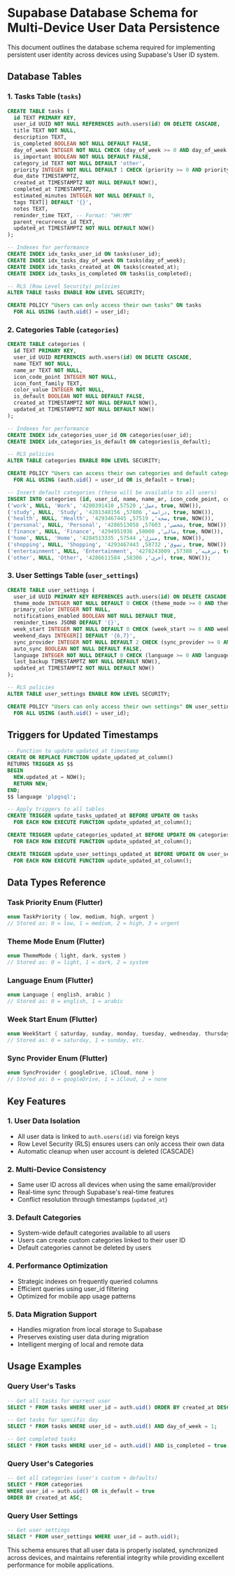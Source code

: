 # Supabase Database Schema for Multi-Device User Data Persistence

This document outlines the database schema required for implementing persistent user identity across devices using Supabase's User ID system.

## Database Tables

### 1. Tasks Table (`tasks`)

```sql
CREATE TABLE tasks (
  id TEXT PRIMARY KEY,
  user_id UUID NOT NULL REFERENCES auth.users(id) ON DELETE CASCADE,
  title TEXT NOT NULL,
  description TEXT,
  is_completed BOOLEAN NOT NULL DEFAULT FALSE,
  day_of_week INTEGER NOT NULL CHECK (day_of_week >= 0 AND day_of_week <= 6),
  is_important BOOLEAN NOT NULL DEFAULT FALSE,
  category_id TEXT NOT NULL DEFAULT 'other',
  priority INTEGER NOT NULL DEFAULT 1 CHECK (priority >= 0 AND priority <= 3),
  due_date TIMESTAMPTZ,
  created_at TIMESTAMPTZ NOT NULL DEFAULT NOW(),
  completed_at TIMESTAMPTZ,
  estimated_minutes INTEGER NOT NULL DEFAULT 0,
  tags TEXT[] DEFAULT '{}',
  notes TEXT,
  reminder_time TEXT, -- Format: "HH:MM"
  parent_recurrence_id TEXT,
  updated_at TIMESTAMPTZ NOT NULL DEFAULT NOW()
);

-- Indexes for performance
CREATE INDEX idx_tasks_user_id ON tasks(user_id);
CREATE INDEX idx_tasks_day_of_week ON tasks(day_of_week);
CREATE INDEX idx_tasks_created_at ON tasks(created_at);
CREATE INDEX idx_tasks_is_completed ON tasks(is_completed);

-- RLS (Row Level Security) policies
ALTER TABLE tasks ENABLE ROW LEVEL SECURITY;

CREATE POLICY "Users can only access their own tasks" ON tasks
  FOR ALL USING (auth.uid() = user_id);
```

### 2. Categories Table (`categories`)

```sql
CREATE TABLE categories (
  id TEXT PRIMARY KEY,
  user_id UUID REFERENCES auth.users(id) ON DELETE CASCADE,
  name TEXT NOT NULL,
  name_ar TEXT NOT NULL,
  icon_code_point INTEGER NOT NULL,
  icon_font_family TEXT,
  color_value INTEGER NOT NULL,
  is_default BOOLEAN NOT NULL DEFAULT FALSE,
  created_at TIMESTAMPTZ NOT NULL DEFAULT NOW(),
  updated_at TIMESTAMPTZ NOT NULL DEFAULT NOW()
);

-- Indexes for performance
CREATE INDEX idx_categories_user_id ON categories(user_id);
CREATE INDEX idx_categories_is_default ON categories(is_default);

-- RLS policies
ALTER TABLE categories ENABLE ROW LEVEL SECURITY;

CREATE POLICY "Users can access their own categories and default categories" ON categories
  FOR ALL USING (auth.uid() = user_id OR is_default = true);

-- Insert default categories (these will be available to all users)
INSERT INTO categories (id, user_id, name, name_ar, icon_code_point, color_value, is_default, created_at) VALUES
('work', NULL, 'Work', 'عمل', 57520, 4280391410, true, NOW()),
('study', NULL, 'Study', 'دراسة', 57806, 4281348156, true, NOW()),
('health', NULL, 'Health', 'صحة', 57519, 4293467445, true, NOW()),
('personal', NULL, 'Personal', 'شخصي', 57603, 4286513058, true, NOW()),
('finance', NULL, 'Finance', 'مالي', 58000, 4294951936, true, NOW()),
('home', NULL, 'Home', 'منزل', 57544, 4284513335, true, NOW()),
('shopping', NULL, 'Shopping', 'تسوق', 58732, 4293467443, true, NOW()),
('entertainment', NULL, 'Entertainment', 'ترفيه', 57388, 4278243009, true, NOW()),
('other', NULL, 'Other', 'أخرى', 58306, 4286611584, true, NOW());
```

### 3. User Settings Table (`user_settings`)

```sql
CREATE TABLE user_settings (
  user_id UUID PRIMARY KEY REFERENCES auth.users(id) ON DELETE CASCADE,
  theme_mode INTEGER NOT NULL DEFAULT 0 CHECK (theme_mode >= 0 AND theme_mode <= 2),
  primary_color INTEGER NOT NULL,
  notifications_enabled BOOLEAN NOT NULL DEFAULT TRUE,
  reminder_times JSONB DEFAULT '{}',
  week_start INTEGER NOT NULL DEFAULT 0 CHECK (week_start >= 0 AND week_start <= 6),
  weekend_days INTEGER[] DEFAULT '{6,7}',
  sync_provider INTEGER NOT NULL DEFAULT 2 CHECK (sync_provider >= 0 AND sync_provider <= 2),
  auto_sync BOOLEAN NOT NULL DEFAULT FALSE,
  language INTEGER NOT NULL DEFAULT 0 CHECK (language >= 0 AND language <= 1),
  last_backup TIMESTAMPTZ NOT NULL DEFAULT NOW(),
  updated_at TIMESTAMPTZ NOT NULL DEFAULT NOW()
);

-- RLS policies
ALTER TABLE user_settings ENABLE ROW LEVEL SECURITY;

CREATE POLICY "Users can only access their own settings" ON user_settings
  FOR ALL USING (auth.uid() = user_id);
```

## Triggers for Updated Timestamps

```sql
-- Function to update updated_at timestamp
CREATE OR REPLACE FUNCTION update_updated_at_column()
RETURNS TRIGGER AS $$
BEGIN
  NEW.updated_at = NOW();
  RETURN NEW;
END;
$$ language 'plpgsql';

-- Apply triggers to all tables
CREATE TRIGGER update_tasks_updated_at BEFORE UPDATE ON tasks
  FOR EACH ROW EXECUTE FUNCTION update_updated_at_column();

CREATE TRIGGER update_categories_updated_at BEFORE UPDATE ON categories
  FOR EACH ROW EXECUTE FUNCTION update_updated_at_column();

CREATE TRIGGER update_user_settings_updated_at BEFORE UPDATE ON user_settings
  FOR EACH ROW EXECUTE FUNCTION update_updated_at_column();
```

## Data Types Reference

### Task Priority Enum (Flutter)
```dart
enum TaskPriority { low, medium, high, urgent }
// Stored as: 0 = low, 1 = medium, 2 = high, 3 = urgent
```

### Theme Mode Enum (Flutter)
```dart
enum ThemeMode { light, dark, system }
// Stored as: 0 = light, 1 = dark, 2 = system
```

### Language Enum (Flutter)
```dart
enum Language { english, arabic }
// Stored as: 0 = english, 1 = arabic
```

### Week Start Enum (Flutter)
```dart
enum WeekStart { saturday, sunday, monday, tuesday, wednesday, thursday, friday }
// Stored as: 0 = saturday, 1 = sunday, etc.
```

### Sync Provider Enum (Flutter)
```dart
enum SyncProvider { googleDrive, iCloud, none }
// Stored as: 0 = googleDrive, 1 = iCloud, 2 = none
```

## Key Features

### 1. User Data Isolation
- All user data is linked to `auth.users(id)` via foreign keys
- Row Level Security (RLS) ensures users can only access their own data
- Automatic cleanup when user account is deleted (CASCADE)

### 2. Multi-Device Consistency
- Same user ID across all devices when using the same email/provider
- Real-time sync through Supabase's real-time features
- Conflict resolution through timestamps (`updated_at`)

### 3. Default Categories
- System-wide default categories available to all users
- Users can create custom categories linked to their user ID
- Default categories cannot be deleted by users

### 4. Performance Optimization
- Strategic indexes on frequently queried columns
- Efficient queries using user_id filtering
- Optimized for mobile app usage patterns

### 5. Data Migration Support
- Handles migration from local storage to Supabase
- Preserves existing user data during migration
- Intelligent merging of local and remote data

## Usage Examples

### Query User's Tasks
```sql
-- Get all tasks for current user
SELECT * FROM tasks WHERE user_id = auth.uid() ORDER BY created_at DESC;

-- Get tasks for specific day
SELECT * FROM tasks WHERE user_id = auth.uid() AND day_of_week = 1;

-- Get completed tasks
SELECT * FROM tasks WHERE user_id = auth.uid() AND is_completed = true;
```

### Query User's Categories
```sql
-- Get all categories (user's custom + defaults)
SELECT * FROM categories 
WHERE user_id = auth.uid() OR is_default = true 
ORDER BY created_at ASC;
```

### Query User Settings
```sql
-- Get user settings
SELECT * FROM user_settings WHERE user_id = auth.uid();
```

This schema ensures that all user data is properly isolated, synchronized across devices, and maintains referential integrity while providing excellent performance for mobile applications.
